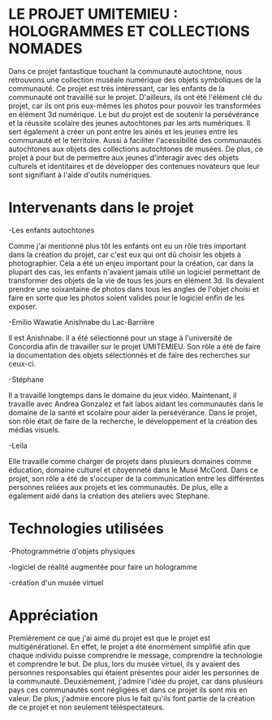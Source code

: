 # LE PROJET UMITEMIEU : HOLOGRAMMES ET COLLECTIONS NOMADES

Dans ce projet fantastique touchant la communauté autochtone, nous retrouvons une collection muséale numérique des objets symboliques de la communauté. Ce projet est très intéressant, car les enfants de la communauté ont travaillé sur le projet. D'ailleurs, ils ont été l'élément clé du projet, car ils ont pris eux-mêmes les photos pour pouvoir les transformées en élément 3d numérique. Le but du projet est de soutenir la persévérance et la réussite scolaire des jeunes autochtones par les arts numériques. Il sert également à créer un pont entre les ainés et les jeunes entre les communauté et le territoire. Aussi à faciliter l'acessibilité des communautés autochtones aux objets des collections autochtones de musées. De plus, ce projet à pour but de permettre aux jeunes d'interagir avec des objets culturels et identitaires et de développer des contenues novateurs que leur sont signifiant à l'aide d'outils numériques.


# Intervenants dans le projet

-Les enfants autochtones

Comme j'ai mentionné plus tôt les enfants ont eu un rôle très important dans la création du projet, car c'est eux qui ont dû choisir les objets à photographier. Cela a été un enjeu important pour la création, car dans la plupart des cas, les enfants n'avaient jamais utilié un logiciel permettant de transformer des objets de la vie de tous les jours en élément 3d. Ils devaient prendre une soixantaine de photos dans tous les angles de l'objet choisi et faire en sorte que les photos soient valides pour le logiciel enfin de les exposer.

-Emilio Wawatie Anishnabe du Lac-Barrière

Il est Anishnabe. Il a été sélectionné pour un stage à l'université de Concordia afin de travailler sur le projet UMITEMIEU. Son rôle a été de faire la documentation des objets sélectionnés et de faire des recherches sur ceux-ci.

-Stéphane 

Il a travaillé longtemps dans le domaine du jeux vidéo. Maintenant, il travaille avec Andrea Gonzalez et fait labos aidant les communautés dans le domaine de la santé et scolaire pour aider la persévérance. Dans le projet, son rôle était de faire de la recherche, le développement et la création des médias visuels.

-Leila 

Elle travaille comme charger de projets dans plusieurs domaines comme éducation, domaine culturel et citoyenneté dans le Musé McCord. Dans ce projet, son rôle a été de s'occuper de la communication entre les différentes personnes reliées aux projets et les communautés. De plus, elle a également aidé dans la création des ateliers avec Stephane.

# Technologies utilisées

-Photogrammétrie d'objets physiques

-logiciel de réalité augmentée pour faire un hologramme

-création d'un musée virtuel

# Appréciation

Premièrement ce que j'ai aimé du projet est que le projet est multigénérationel. En effet, le projet a été énormément simplifié afin que chaque individu puisse comprendre le message, comprendre la technologie et comprendre le but. De plus, lors du musée virtuel, ils y avaient des personnes responsables qui étaient présentes pour aider les personnes de la communauté. Deuxièmement, j'admire l'idée du projet, car dans plusieurs pays ces communautés sont négligées et dans ce projet ils sont mis en valeur. De plus, j'admire encore plus le fait qu'ils font partie de la création de ce projet et non seulement téléspectateurs. 







